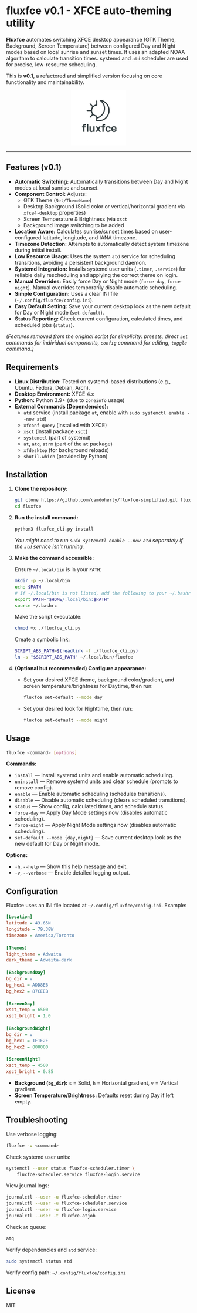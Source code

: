 # fluxfce v0.1 - XFCE auto-theming utility

**Fluxfce** automates switching XFCE desktop appearance (GTK Theme, Background, Screen Temperature) between configured Day and Night modes based on local sunrise and sunset times. It uses an adapted NOAA algorithm to calculate transition times. systemd and `atd` scheduler are used for precise, low-resource scheduling.

This is **v0.1**, a refactored and simplified version focusing on core functionality and maintainability.

<p align="center">
  <img src="logo.png" alt="fluxfce Logo Placeholder" width="150">
</p>

---

## Features (v0.1)

- **Automatic Switching:** Automatically transitions between Day and Night modes at local sunrise and sunset. 
- **Component Control:** Adjusts:
  - GTK Theme (`Net/ThemeName`)
  - Desktop Background (Solid color or vertical/horizontal gradient via `xfce4-desktop` properties)
  - Screen Temperature & Brightness (via `xsct`
  - Background image switching to be added 
- **Location Aware:** Calculates sunrise/sunset times based on user-configured latitude, longitude, and IANA timezone.
- **Timezone Detection:** Attempts to automatically detect system timezone during initial install.
- **Low Resource Usage:** Uses the system `atd` service for scheduling transitions, avoiding a persistent background daemon.
- **Systemd Integration:** Installs systemd user units (`.timer`, `.service`) for reliable daily rescheduling and applying the correct theme on login.
- **Manual Overrides:** Easily force Day or Night mode (`force-day`, `force-night`). Manual overrides temporarily disable automatic scheduling.
- **Simple Configuration:** Uses a clear INI file (`~/.config/fluxfce/config.ini`).
- **Easy Default Setting:** Save your current desktop look as the new default for Day or Night mode (`set-default`).
- **Status Reporting:** Check current configuration, calculated times, and scheduled jobs (`status`).

*(Features removed from the original script for simplicity: presets, direct `set` commands for individual components, `config` command for editing, `toggle` command.)*

## Requirements

- **Linux Distribution:** Tested on systemd-based distributions (e.g., Ubuntu, Fedora, Debian, Arch).
- **Desktop Environment:** XFCE 4.x
- **Python:** Python 3.9+ (due to `zoneinfo` usage)
- **External Commands (Dependencies):**
  - `atd` service (install package `at`, enable with `sudo systemctl enable --now atd`)
  - `xfconf-query` (installed with XFCE)
  - `xsct` (install package `xsct`)
  - `systemctl` (part of systemd)
  - `at`, `atq`, `atrm` (part of the `at` package)
  - `xfdesktop` (for background reloads)
  - `shutil.which` (provided by Python)

## Installation

1. **Clone the repository:**
   ```bash
   git clone https://github.com/camdoherty/fluxfce-simplified.git fluxfce
   cd fluxfce
   ```
2. **Run the install command:**
   ```bash
   python3 fluxfce_cli.py install
   ```
   _You might need to run `sudo systemctl enable --now atd` separately if the `atd` service isn't running._

3. **Make the command accessible:**

   Ensure `~/.local/bin` is in your `PATH`:
   ```bash
   mkdir -p ~/.local/bin
   echo $PATH
   # If ~/.local/bin is not listed, add the following to your ~/.bashrc or ~/.zshrc:
   export PATH="$HOME/.local/bin:$PATH"
   source ~/.bashrc
   ```

   Make the script executable:
   ```bash
   chmod +x ./fluxfce_cli.py
   ```

   Create a symbolic link:
   ```bash
   SCRIPT_ABS_PATH=$(readlink -f ./fluxfce_cli.py)
   ln -s "$SCRIPT_ABS_PATH" ~/.local/bin/fluxfce
   ```

4. **(Optional but recommended) Configure appearance:**

   - Set your desired XFCE theme, background color/gradient, and screen temperature/brightness for Daytime, then run:
     ```bash
     fluxfce set-default --mode day
     ```
   - Set your desired look for Nighttime, then run:
     ```bash
     fluxfce set-default --mode night
     ```

## Usage

```bash
fluxfce <command> [options]
```

**Commands:**
- `install` — Install systemd units and enable automatic scheduling.
- `uninstall` — Remove systemd units and clear schedule (prompts to remove config).
- `enable` — Enable automatic scheduling (schedules transitions).
- `disable` — Disable automatic scheduling (clears scheduled transitions).
- `status` — Show config, calculated times, and schedule status.
- `force-day` — Apply Day Mode settings now (disables automatic scheduling).
- `force-night` — Apply Night Mode settings now (disables automatic scheduling).
- `set-default --mode {day,night}` — Save current desktop look as the new default for Day or Night mode.

**Options:**
- `-h`, `--help` — Show this help message and exit.
- `-v`, `--verbose` — Enable detailed logging output.

## Configuration

Fluxfce uses an INI file located at `~/.config/fluxfce/config.ini`. Example:

```ini
[Location]
latitude = 43.65N
longitude = 79.38W
timezone = America/Toronto

[Themes]
light_theme = Adwaita
dark_theme = Adwaita-dark

[BackgroundDay]
bg_dir = v
bg_hex1 = ADD8E6
bg_hex2 = 87CEEB

[ScreenDay]
xsct_temp = 6500
xsct_bright = 1.0

[BackgroundNight]
bg_dir = v
bg_hex1 = 1E1E2E
bg_hex2 = 000000

[ScreenNight]
xsct_temp = 4500
xsct_bright = 0.85
```

- **Background (`bg_dir`):** `s` = Solid, `h` = Horizontal gradient, `v` = Vertical gradient.
- **Screen Temperature/Brightness:** Defaults reset during Day if left empty.

## Troubleshooting

Use verbose logging:
```bash
fluxfce -v <command>
```

Check systemd user units:
```bash
systemctl --user status fluxfce-scheduler.timer \
    fluxfce-scheduler.service fluxfce-login.service
```

View journal logs:
```bash
journalctl --user -u fluxfce-scheduler.timer
journalctl --user -u fluxfce-scheduler.service
journalctl --user -u fluxfce-login.service
journalctl --user -t fluxfce-atjob
```

Check `at` queue:
```bash
atq
```

Verify dependencies and `atd` service:
```bash
sudo systemctl status atd
```

Verify config path: `~/.config/fluxfce/config.ini`


## License

MIT
